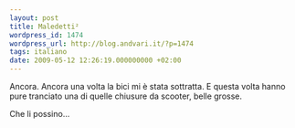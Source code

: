 ```yaml
---
layout: post
title: Maledetti²
wordpress_id: 1474
wordpress_url: http://blog.andvari.it/?p=1474
tags: italiano
date: 2009-05-12 12:26:19.000000000 +02:00
---
```

Ancora. Ancora una volta la bici mi è stata sottratta. E questa volta hanno pure tranciato una di quelle chiusure da scooter, belle grosse.

Che li possino...

